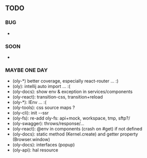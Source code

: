 ## TODO

### BUG

- 

### SOON

- 

### MAYBE ONE DAY

- (oly-*) better coverage, especially react-router ... :)
- (oly): intellij auto import ... :( 
- (oly-docs): show env & exception in services/components
- (oly-react): transition-css, transition+reload
- (oly-*): IEnv ... :(
- (oly-tools): css source maps ?
- (oly-cli): init --ssr
- (oly-fs): re-add oly-fs: api+mock, workspace, tmp, sftp?/
- (oly-swagger): throws/response/...
- (oly-react): @env in components (crash on #get) if not defined
- (oly-docs): static method (Kernel.create) and getter property (Browser.window)
- (oly-docs): interfaces (popup) 
- (oly-api): hal resource
